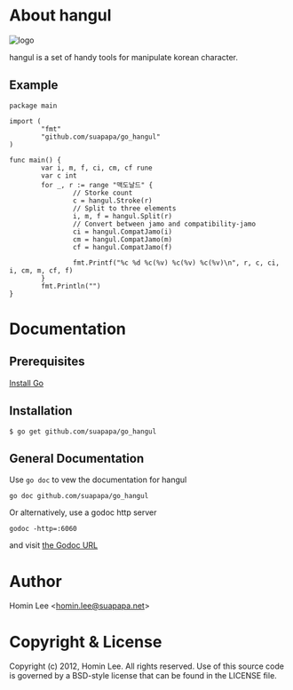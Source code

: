 
[install go]: http://golang.org/install.html "Install Go"
[the godoc url]: http://localhost:6060/pkg/github.com/suapapa/go_hangul/ "the Godoc URL"

# About hangul

![logo](https://lh5.googleusercontent.com/-yblxhHfOiXw/UAzP9_3B0FI/AAAAAAAAA74/0nKCplLb9Ck/s615/IMG_20120723_131321-1.jpg)

hangul is a set of handy tools for manipulate korean character.

## Example

    package main

    import (
            "fmt"
            "github.com/suapapa/go_hangul"
    )

    func main() {
            var i, m, f, ci, cm, cf rune
            var c int
            for _, r := range "맥도날드" {
                    // Storke count
                    c = hangul.Stroke(r)
                    // Split to three elements
                    i, m, f = hangul.Split(r)
                    // Convert between jamo and compatibility-jamo
                    ci = hangul.CompatJamo(i)
                    cm = hangul.CompatJamo(m)
                    cf = hangul.CompatJamo(f)

                    fmt.Printf("%c %d %c(%v) %c(%v) %c(%v)\n", r, c, ci, i, cm, m, cf, f)
            }
            fmt.Println("")
    }

# Documentation

## Prerequisites

[Install Go][]

## Installation

    $ go get github.com/suapapa/go_hangul

## General Documentation

Use `go doc` to vew the documentation for hangul

    go doc github.com/suapapa/go_hangul

Or alternatively, use a godoc http server

    godoc -http=:6060

and visit [the Godoc URL][]


# Author

Homin Lee &lt;homin.lee@suapapa.net&gt;

# Copyright & License

Copyright (c) 2012, Homin Lee.
All rights reserved.
Use of this source code is governed by a BSD-style license that can be
found in the LICENSE file.
